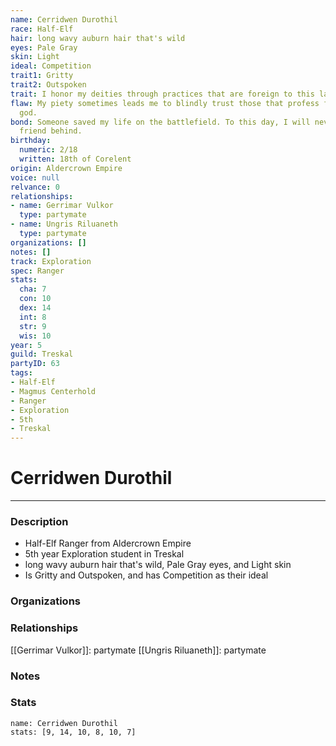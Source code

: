 ```yaml
---
name: Cerridwen Durothil
race: Half-Elf
hair: long wavy auburn hair that's wild
eyes: Pale Gray
skin: Light
ideal: Competition
trait1: Gritty
trait2: Outspoken
trait: I honor my deities through practices that are foreign to this land.
flaw: My piety sometimes leads me to blindly trust those that profess faith in my
  god.
bond: Someone saved my life on the battlefield. To this day, I will never leave a
  friend behind.
birthday:
  numeric: 2/18
  written: 18th of Corelent
origin: Aldercrown Empire
voice: null
relvance: 0
relationships:
- name: Gerrimar Vulkor
  type: partymate
- name: Ungris Riluaneth
  type: partymate
organizations: []
notes: []
track: Exploration
spec: Ranger
stats:
  cha: 7
  con: 10
  dex: 14
  int: 8
  str: 9
  wis: 10
year: 5
guild: Treskal
partyID: 63
tags:
- Half-Elf
- Magmus Centerhold
- Ranger
- Exploration
- 5th
- Treskal
---
```

# Cerridwen Durothil
---
### Description
- Half-Elf Ranger from Aldercrown Empire
- 5th year Exploration student in Treskal
- long wavy auburn hair that's wild, Pale Gray eyes, and Light skin
- Is Gritty and Outspoken, and has Competition as their ideal

### Organizations

### Relationships
[[Gerrimar Vulkor]]: partymate
[[Ungris Riluaneth]]: partymate

### Notes

### Stats
```statblock
name: Cerridwen Durothil
stats: [9, 14, 10, 8, 10, 7]
```